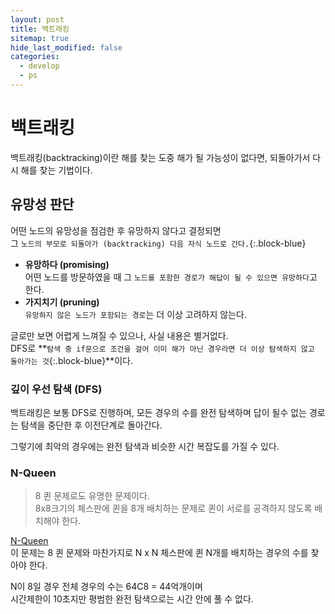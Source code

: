 ```yaml
---
layout: post
title: 백트래킹
sitemap: true
hide_last_modified: false
categories:
  - develop
  - ps
---
```

# 백트래킹

백트래킹(backtracking)이란 해를 찾는 도중 해가 될 가능성이 없다면, 되돌아가서 다시 해를 찾는 기법이다.

## 유망성 판단
어떤 노드의 유망성을 점검한 후 유망하지 않다고 결정되면  
그 `노드의 부모로 되돌아가 (backtracking) 다음 자식 노드로 간다.`{:.block-blue}
- **유망하다 (promising)**  
어떤 노드를 방문하였을 때 그 `노드를 포함한 경로가 해답이 될 수 있으면 유망하다`고 한다.
- **가지치기 (pruning)**  
`유망하지 않은 노드가 포함되는 경로`는 더 이상 고려하지 않는다.

글로만 보면 어렵게 느껴질 수 있으나, 사실 내용은 별거없다.  
DFS로 **`탐색 중 if문으로 조건을 걸어 이미 해가 아닌 경우라면 더 이상 탐색하지 않고 돌아가는 것`{:.block-blue}**이다. 

### 깊이 우선 탐색 (DFS)
백트래킹은 보통 DFS로 진행하며, 모든 경우의 수를 완전 탐색하며 답이 될수 없는 경로는 탐색을 중단한 후 이전단계로 돌아간다.  

그렇기에 최악의 경우에는 완전 탐색과 비슷한 시간 복잡도를 가질 수 있다.

### N-Queen

> 8 퀸 문제로도 유명한 문제이다.  
8x8크기의 체스판에 퀸을 8개 배치하는 문제로 퀸이 서로를 공격하지 않도록 배치해야 한다.

[N-Queen](https://www.acmicpc.net/problem/9663)  
이 문제는 8 퀸 문제와 마찬가지로 N x N 체스판에 퀸 N개를 배치하는 경우의 수를 찾아야 한다.  

N이 8일 경우 전체 경우의 수는 64C8 = 44억개이며  
시간제한이 10초지만 평범한 완전 탐색으로는 시간 안에 풀 수 없다. 